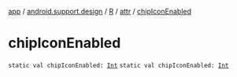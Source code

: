 [app](../../../index.md) / [android.support.design](../../index.md) / [R](../index.md) / [attr](index.md) / [chipIconEnabled](./chip-icon-enabled.md)

# chipIconEnabled

`static val chipIconEnabled: `[`Int`](https://kotlinlang.org/api/latest/jvm/stdlib/kotlin/-int/index.html)
`static val chipIconEnabled: `[`Int`](https://kotlinlang.org/api/latest/jvm/stdlib/kotlin/-int/index.html)